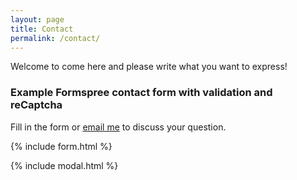 ```yaml
---
layout: page
title: Contact
permalink: /contact/
---
```

Welcome to come here and please write what you want to express!


### Example Formspree contact form with validation and reCaptcha

Fill in the form or [email me](mailto:{{liangzezhong@buaa.edu.cn}}) to discuss your question.

{% include form.html %}

{% include modal.html %}
